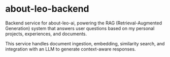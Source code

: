 # about-leo-backend

Backend service for about-leo-ai, powering the RAG (Retrieval-Augmented Generation) system that answers user questions based on my personal projects, experiences, and documents.

This service handles document ingestion, embedding, similarity search, and integration with an LLM to generate context-aware responses.
